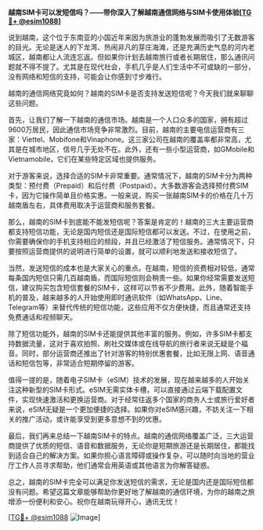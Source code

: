 **越南SIM卡可以发短信吗？——带你深入了解越南通信网络与SIM卡使用体验[[TG💪+ @esim1088](https://t.me/s/esim1088)]**

说到越南，这个位于东南亚的小国近年来因为旅游业的蓬勃发展而吸引了无数游客的目光。无论是迷人的下龙湾、热闹非凡的芽庄海滩，还是充满历史气息的河内老城区，越南都让人流连忘返。但如果你计划去越南旅行或者长期居住，那么通讯问题就不得不提了。尤其是在现代社会，手机几乎是人们生活中不可或缺的一部分，没有网络和短信的支持，可能会让你感到寸步难行。

越南的通信网络究竟如何？越南的SIM卡是否支持发送短信呢？今天我们就来聊聊这些问题。

首先，让我们了解一下越南的通信市场。越南是一个人口众多的国家，拥有超过9600万居民，因此通信市场竞争非常激烈。目前，越南的主要电信运营商有三家：Viettel、Mobifone和Vinaphone。这三家公司在越南的覆盖率都非常高，尤其是在城市地区，信号几乎无处不在。此外，还有一些小型运营商，如GMobile和Vietnamobile，它们在某些特定区域也提供服务。

对于游客来说，选择合适的SIM卡非常重要。通常情况下，越南的SIM卡分为两种类型：预付费（Prepaid）和后付费（Postpaid）。大多数游客会选择预付费SIM卡，因为它操作简单且价格实惠。一般来说，购买一张越南SIM卡的价格在几十万越南盾左右，具体费用取决于运营商和服务套餐。

那么，越南的SIM卡到底能不能发短信呢？答案是肯定的！越南的三大主要运营商都支持短信功能，无论是国内短信还是国际短信都可以发送。不过，在使用之前，你需要确保你的手机支持相应的频段，并且已经激活了短信服务。通常情况下，只要按照运营商提供的说明进行简单的设置，就可以顺利地发送和接收短信了。

当然，发送短信的成本也是大家关心的重点。在越南，短信的资费相对较低，通常每条国内短信只需几百越南盾，而国际短信则会稍贵一些。如果你经常需要发送短信，建议购买包含短信套餐的SIM卡，这样可以节省不少费用。此外，随着智能手机的普及，越来越多的人开始使用即时通讯软件（如WhatsApp、Line、Telegram等）来替代传统的短信功能，这些应用不仅方便快捷，而且通常还支持免费通话和视频聊天。

除了短信功能外，越南的SIM卡还能提供其他丰富的服务。例如，许多SIM卡都支持数据流量，这对于喜欢拍照、刷社交媒体或在线导航的旅行者来说无疑是个福音。同时，部分运营商还推出了针对游客的特别优惠套餐，比如无限上网、语音通话和短信包等，非常适合短期停留的游客。

值得一提的是，随着电子SIM卡（eSIM）技术的发展，现在越来越多的人开始关注这种新型的SIM卡形式。eSIM无需实体卡槽，可以直接通过云端下载配置文件，实现快速激活和更换运营商。对于经常往返多个国家的商务人士或旅行爱好者来说，eSIM无疑是一个更加便捷的选择。如果你对eSIM感兴趣，不妨关注一下相关的推广活动，或许能享受到更多意想不到的优惠。

最后，我们再来总结一下越南SIM卡的特点。越南的通信网络覆盖广泛，三大运营商提供了优质的短信、语音和数据服务，无论你是短期旅游还是长期居住，都能找到适合自己的解决方案。如果你担心语言障碍或操作复杂，可以随时向当地的营业厅工作人员寻求帮助，他们通常会用英语或其他语言为你解答疑惑。

总之，越南的SIM卡完全可以满足你发送短信的需求，无论是国内还是国际短信都没有问题。希望这篇文章能够帮助你更好地了解越南的通信环境，为你的越南之旅增添一份便利和安心。祝你在越南玩得开心，通讯无忧！

[[TG💪+ @esim1088](https://t.me/s/esim1088) ![Image](https://i.postimg.cc/4NQfJmqS/Snipaste-2025-05-13-00-14-12.png)]